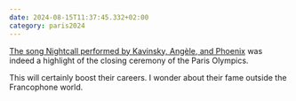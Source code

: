 ```yaml
---
date: 2024-08-15T11:37:45.332+02:00
category: paris2024
---
```


[The song Nightcall performed by Kavinsky, Angèle, and Phoenix](https://youtu.be/asL4qxHVS-k?si=9jygYgjGjSKZVfjf "Nightcall performed by Kavinsky featuring Angèle and Phoenix") was indeed a highlight of the closing ceremony of the Paris Olympics.

This will certainly boost their careers.
I wonder about their fame outside the Francophone world.
